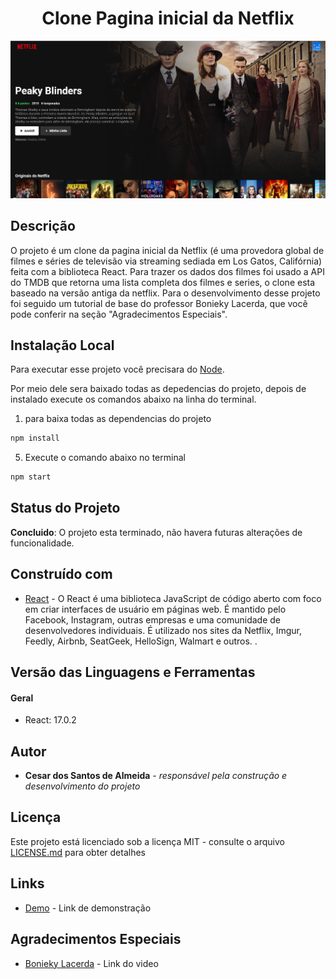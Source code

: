 <h1 align="center"> Clone Pagina inicial da Netflix </h1>

<div align="center">
    <img src="DOC/resultado.png" alt="imagem-site" width="600" height="auto">
</div>

## Descrição

O projeto é um clone da pagina inicial da Netflix (é uma provedora global de filmes e séries de televisão via streaming sediada em Los Gatos, Califórnia) feita com a biblioteca React. Para trazer os dados dos filmes foi usado a API do TMDB que retorna uma lista completa dos filmes e series, o clone esta baseado na versão antiga da netflix. Para o desenvolvimento desse projeto foi seguido um tutorial de base do professor Bonieky Lacerda, que você pode conferir na seção "Agradecimentos Especiais".


## Instalação Local

Para executar esse projeto você precisara do [Node](https://nodejs.org/en/).

Por meio dele sera baixado todas as depedencias do projeto, depois de instalado execute os comandos abaixo na linha do terminal.

1) para baixa todas as dependencias do projeto

```bash  
npm install
```

5) Execute o comando abaixo no terminal
```bash 
npm start
```


## Status do Projeto

**Concluido**: O projeto esta terminado, não havera futuras alterações de funcionalidade.


## Construído com

* [React](https://pt-br.reactjs.org/) - O React é uma biblioteca JavaScript de código aberto com foco em criar interfaces de usuário em páginas web. É mantido pelo Facebook, Instagram, outras empresas e uma comunidade de desenvolvedores individuais. É utilizado nos sites da Netflix, Imgur, Feedly, Airbnb, SeatGeek, HelloSign, Walmart e outros. .

## Versão das Linguagens e Ferramentas

#### Geral

* React: 17.0.2

## Autor

* **Cesar dos Santos de Almeida** - *responsável pela construção e desenvolvimento do projeto*

## Licença

Este projeto está licenciado sob a licença MIT - consulte o arquivo [LICENSE.md](LICENSE.md) para obter detalhes


## Links

* [Demo](https://happy-wiles-89dc0f.netlify.app/) - Link de demonstração


## Agradecimentos Especiais

* [Bonieky Lacerda](https://www.youtube.com/watch?v=tBweoUiMsDg) - Link do video




